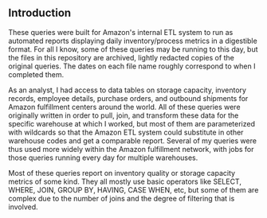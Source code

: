 ## Introduction
These queries were built for Amazon's internal ETL system to run as automated reports displaying daily inventory/process metrics in a digestible format.  For all I know, some of these queries may be running to this day, but the files in this repository are archived, lightly redacted copies of the original queries.  The dates on each file name roughly correspond to when I completed them.

As an analyst, I had access to data tables on storage capacity, inventory records, employee details, purchase orders, and outbound shipments for Amazon fulfillment centers around the world.  All of these queries were originally written in order to pull, join, and transform these data for the specific warehouse at which I worked, but most of them are parameterized with wildcards so that the Amazon ETL system could substitute in other warehouse codes and get a comparable report.  Several of my queries were thus used more widely within the Amazon fulfillment network, with jobs for those queries running every day for multiple warehouses.

Most of these queries report on inventory quality or storage capacity metrics of some kind.  They all mostly use basic operators like SELECT, WHERE, JOIN, GROUP BY, HAVING, CASE WHEN, etc, but some of them are complex due to the number of joins and the degree of filtering that is involved.   
